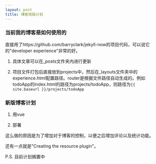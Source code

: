 ```yaml
---
layout: post
title: 博客改版计划
---
```


### 当前我的博客是如何使用的

直接用了https://github.com/barryclark/jekyll-now的项目代码，可以说它的"developer experience"非常的好。

1) 具体文章可以在_posts文件夹内进行更新

2) 项目文件打包后直接放到projects中，然后在_layouts文件夹中的experience.html配置路径。router是根据文件路径自动生成的。例如todoApp的index.html的路径为projects/todoApp，则路径为<code>{{ site.baseurl }}/projects/todoApp</code>

### 新版博客计划

1. 用vue

2. 部署

这么做的原因是为了增加对于博客的控制，以便之后增加评论以及统计功能。

还有一点就是"Creating the resource plugin"。

P.S. 目前计划搁置中